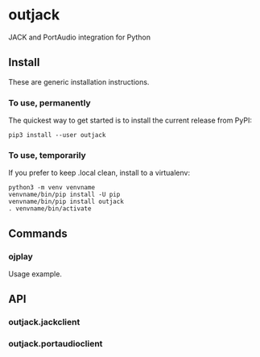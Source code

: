 # outjack
JACK and PortAudio integration for Python

## Install
These are generic installation instructions.

### To use, permanently
The quickest way to get started is to install the current release from PyPI:
```
pip3 install --user outjack
```

### To use, temporarily
If you prefer to keep .local clean, install to a virtualenv:
```
python3 -m venv venvname
venvname/bin/pip install -U pip
venvname/bin/pip install outjack
. venvname/bin/activate
```

## Commands

### ojplay
Usage example.

## API

<a id="outjack.jackclient"></a>

### outjack.jackclient

<a id="outjack.portaudioclient"></a>

### outjack.portaudioclient

